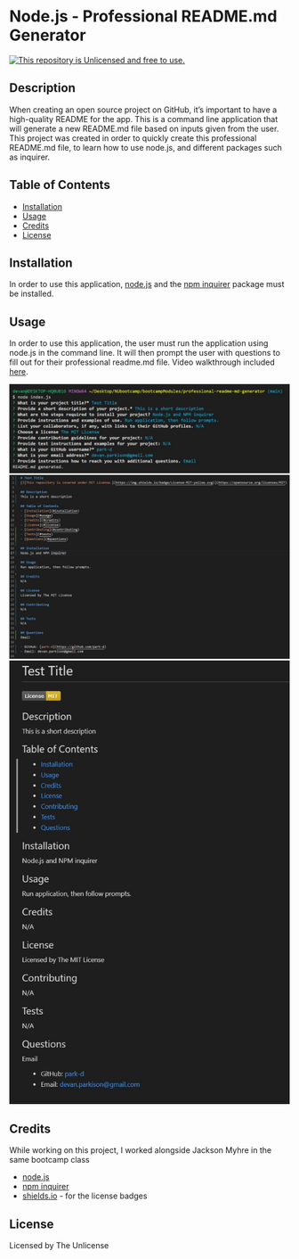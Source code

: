 # Node.js - Professional README.md Generator
[![This repository is Unlicensed and free to use.](https://img.shields.io/badge/license-Unlicense-blue.svg)](http://unlicense.org/)

## Description
When creating an open source project on GitHub, it’s important to have a high-quality README for the app. This is a command line application that will generate a new README.md file based on inputs given from the user. This project was created in order to quickly create this professional README.md file, to learn how to use node.js, and different packages such as inquirer.
  
## Table of Contents
- [Installation](#installation)
- [Usage](#usage)
- [Credits](#credits)
- [License](#license)

## Installation
In order to use this application, [node.js](https://nodejs.org/en/) and the [npm inquirer](https://www.npmjs.com/package/inquirer/v/8.2.4) package must be installed.

## Usage 
In order to use this application, the user must run the application using node.js in the command line. It will then prompt the user with questions to fill out for their professional readme.md file. Video walkthrough included [here](https://drive.google.com/file/d/1JU4d1giCdRo_aQ_1w_68ZI5u55xYdEO2/view).

![Screenshot of prompts answered from application](./assets/images/prompt-images.JPG)
![Screenshot of generated md file](./assets/images/generated-md-file.JPG)
![Screenshot of md preview](./assets/images/example-md-preview.JPG)

## Credits
While working on this project, I worked alongside Jackson Myhre in the same bootcamp class
- [node.js](https://nodejs.org/en/)
- [npm inquirer](https://www.npmjs.com/package/inquirer/v/8.2.4)
- [shields.io](https://shields.io/) - for the license badges


## License
Licensed by The Unlicense
